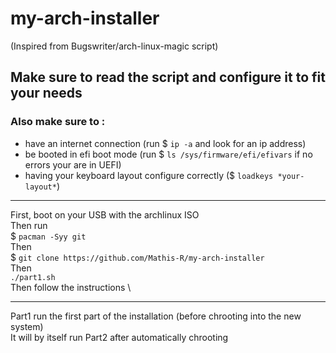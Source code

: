 # my-arch-installer
(Inspired from Bugswriter/arch-linux-magic script)

## Make sure to read the script and configure it to fit your needs

### Also make sure to :
 - have an internet connection (run  $ `ip -a` and look for an ip address)
 - be booted in efi boot mode (run  $ `ls /sys/firmware/efi/efivars` if no errors your are in UEFI)
 - having your keyboard layout configure correctly ($ `loadkeys *your-layout*`)
 
---

First, boot on your USB with the archlinux ISO \
Then run \
$ `pacman -Syy git` \
Then \
$ `git clone https://github.com/Mathis-R/my-arch-installer` \
Then \
`./part1.sh` \
Then follow the instructions \

---

Part1 run the first part of the installation (before chrooting into the new system) \
It will by itself run Part2 after automatically chrooting
